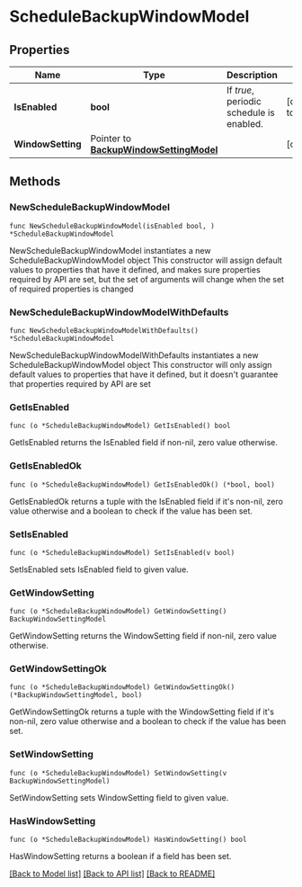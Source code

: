# ScheduleBackupWindowModel

## Properties

Name | Type | Description | Notes
------------ | ------------- | ------------- | -------------
**IsEnabled** | **bool** | If *true*, periodic schedule is enabled. | [default to false]
**WindowSetting** | Pointer to [**BackupWindowSettingModel**](BackupWindowSettingModel.md) |  | [optional] 

## Methods

### NewScheduleBackupWindowModel

`func NewScheduleBackupWindowModel(isEnabled bool, ) *ScheduleBackupWindowModel`

NewScheduleBackupWindowModel instantiates a new ScheduleBackupWindowModel object
This constructor will assign default values to properties that have it defined,
and makes sure properties required by API are set, but the set of arguments
will change when the set of required properties is changed

### NewScheduleBackupWindowModelWithDefaults

`func NewScheduleBackupWindowModelWithDefaults() *ScheduleBackupWindowModel`

NewScheduleBackupWindowModelWithDefaults instantiates a new ScheduleBackupWindowModel object
This constructor will only assign default values to properties that have it defined,
but it doesn't guarantee that properties required by API are set

### GetIsEnabled

`func (o *ScheduleBackupWindowModel) GetIsEnabled() bool`

GetIsEnabled returns the IsEnabled field if non-nil, zero value otherwise.

### GetIsEnabledOk

`func (o *ScheduleBackupWindowModel) GetIsEnabledOk() (*bool, bool)`

GetIsEnabledOk returns a tuple with the IsEnabled field if it's non-nil, zero value otherwise
and a boolean to check if the value has been set.

### SetIsEnabled

`func (o *ScheduleBackupWindowModel) SetIsEnabled(v bool)`

SetIsEnabled sets IsEnabled field to given value.


### GetWindowSetting

`func (o *ScheduleBackupWindowModel) GetWindowSetting() BackupWindowSettingModel`

GetWindowSetting returns the WindowSetting field if non-nil, zero value otherwise.

### GetWindowSettingOk

`func (o *ScheduleBackupWindowModel) GetWindowSettingOk() (*BackupWindowSettingModel, bool)`

GetWindowSettingOk returns a tuple with the WindowSetting field if it's non-nil, zero value otherwise
and a boolean to check if the value has been set.

### SetWindowSetting

`func (o *ScheduleBackupWindowModel) SetWindowSetting(v BackupWindowSettingModel)`

SetWindowSetting sets WindowSetting field to given value.

### HasWindowSetting

`func (o *ScheduleBackupWindowModel) HasWindowSetting() bool`

HasWindowSetting returns a boolean if a field has been set.


[[Back to Model list]](../README.md#documentation-for-models) [[Back to API list]](../README.md#documentation-for-api-endpoints) [[Back to README]](../README.md)


